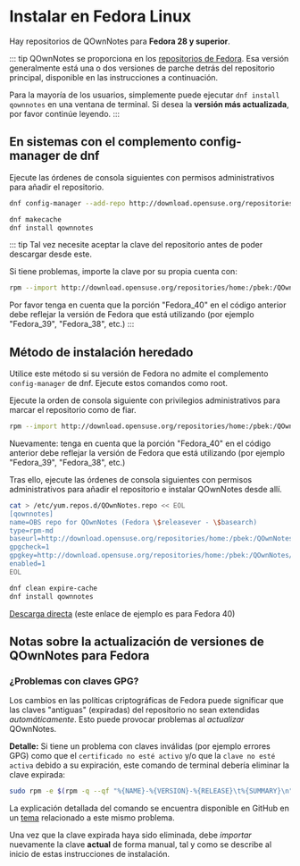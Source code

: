 # Instalar en Fedora Linux

Hay repositorios de QOwnNotes para **Fedora 28 y superior**.

::: tip
QOwnNotes se proporciona en los [repositorios de Fedora](https://packages.fedoraproject.org/pkgs/qownnotes/qownnotes/). Esa versión generalmente está una o dos versiones de parche detrás del repositorio principal, disponible en las instrucciones a continuación.

Para la mayoría de los usuarios, simplemente puede ejecutar `dnf install qownnotes` en una ventana de terminal. Si desea la **versión más actualizada**, por favor continúe leyendo.
:::

## En sistemas con el complemento config-manager de dnf

Ejecute las órdenes de consola siguientes con permisos administrativos para añadir el repositorio.

```bash
dnf config-manager --add-repo http://download.opensuse.org/repositories/home:/pbek:/QOwnNotes/Fedora_\$releasever/

dnf makecache
dnf install qownnotes
```

::: tip
Tal vez necesite aceptar la clave del repositorio antes de poder descargar desde este.

Si tiene problemas, importe la clave por su propia cuenta con:

```bash
rpm --import http://download.opensuse.org/repositories/home:/pbek:/QOwnNotes/Fedora_40/repodata/repomd.xml.key
```

Por favor tenga en cuenta que la porción "Fedora_40" en el código anterior debe reflejar la versión de Fedora que está utilizando (por ejemplo "Fedora_39", "Fedora_38", etc.)
:::

## Método de instalación heredado

Utilice este método si su versión de Fedora no admite el complemento `config-manager` de dnf. Ejecute estos comandos como root.

Ejecute la orden de consola siguiente con privilegios administrativos para marcar el repositorio como de fiar.

```bash
rpm --import http://download.opensuse.org/repositories/home:/pbek:/QOwnNotes/Fedora_40/repodata/repomd.xml.key
```

Nuevamente: tenga en cuenta que la porción "Fedora_40" en el código anterior debe reflejar la versión de Fedora que está utilizando (por ejemplo "Fedora_39", "Fedora_38", etc.)

Tras ello, ejecute las órdenes de consola siguientes con permisos administrativos para añadir el repositorio e instalar QOwnNotes desde allí.

```bash
cat > /etc/yum.repos.d/QOwnNotes.repo << EOL
[qownnotes]
name=OBS repo for QOwnNotes (Fedora \$releasever - \$basearch)
type=rpm-md
baseurl=http://download.opensuse.org/repositories/home:/pbek:/QOwnNotes/Fedora_\$releasever/
gpgcheck=1
gpgkey=http://download.opensuse.org/repositories/home:/pbek:/QOwnNotes/Fedora_\$releasever/repodata/repomd.xml.key
enabled=1
EOL

dnf clean expire-cache
dnf install qownnotes
```

[Descarga directa](https://download.opensuse.org/repositories/home:/pbek:/QOwnNotes/Fedora_40) (este enlace de ejemplo es para Fedora 40)

## Notas sobre la actualización de versiones de QOwnNotes para Fedora

### ¿Problemas con claves GPG?

Los cambios en las políticas criptográficas de Fedora puede significar que las claves "antiguas" (expiradas) del repositorio no sean extendidas _automáticamente_. Esto puede provocar problemas al _actualizar_ QOwnNotes.

**Detalle:** Si tiene un problema con claves inválidas (por ejemplo errores GPG) como que el `certificado no esté activo` y/o que la `clave no esté activa` debido a su expiración, este comando de terminal debería eliminar la clave expirada:

```bash
sudo rpm -e $(rpm -q --qf "%{NAME}-%{VERSION}-%{RELEASE}\t%{SUMMARY}\n" gpg-pubkey | grep pbek | cut -f1)
```

La explicación detallada del comando se encuentra disponible en GitHub en un [tema](https://github.com/pbek/QOwnNotes/issues/3008#issuecomment-2197827084) relacionado a este mismo problema.

Una vez que la clave expirada haya sido eliminada, debe _importar_ nuevamente la clave **actual** de forma manual, tal y como se describe al inicio de estas instrucciones de instalación.
